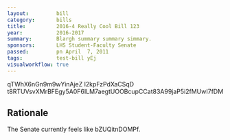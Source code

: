 ```yaml
---
layout:         bill
category:       bills
title:          2016-4 Really Cool Bill 123
year:           2016-2017
summary:        Blargh summary summary simmary.
sponsors:       LHS Student-Faculty Senate
passed:         pn April  7, 2011
tags:           test-bill yEj
visualworkflow: true
---
```



qTWhX6nGn9m9wYinAjeZ l2kpFzPdXaCSqD t8RTUVsvXMrBFEgy5A0F6ILM7aegtUOOBcupCCat83A99jaP5i2fMUwI7fDM 




Rationale
---------
The Senate currently feels like bZUQitnDOMPf.
